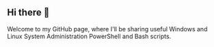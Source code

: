 ## Hi there 👋

Welcome to my GitHub page, where I'll be sharing useful Windows and Linux System Administration PowerShell and Bash scripts. 
